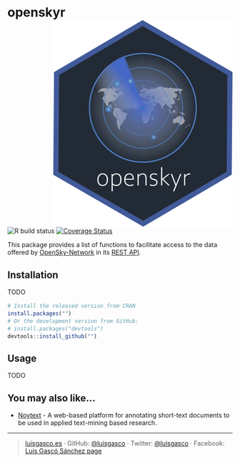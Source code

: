 
<!-- README.md is generated from README.Rmd. Please edit that file -->

# openskyr <img src="man/figures/logo.png" align="right" />

<!-- badges: start -->

![R build
status](https://github.com/luisgasco/openskyr/workflows/R-CMD-check/badge.svg)
[![Coverage
Status](https://codecov.io/gh/luisgasco/openskyr/branch/master/graph/badge.svg)](https://codecov.io/gh/luisgasco/openskyr)
<!-- badges: end -->

This package provides a list of functions to facilitate access to the
data offered by [OpenSky-Network](https://opensky-network.org/) in its
[REST API](https://opensky-network.org/apidoc/rest.html).

## Installation

TODO

``` r
# Install the released version from CRAN
install.packages("")
# Or the development version from GitHub:
# install.packages("devtools")
devtools::install_github("")
```

## Usage

TODO

## You may also like…

  - [Noytext](https://github.com/luisgasco/Ropensky) - A web-based
    platform for annotating short-text documents to be used in applied
    text-mining based research.

-----

> [luisgasco.es](http://luisgasco.es/) · GitHub:
> [@luisgasco](https://github.com/luisgasco) · Twitter:
> [@luisgasco](https://twitter.com/luisgasco) · Facebook: [Luis Gascó
> Sánchez
> page](https://www.facebook.com/Luis-Gasco-Sanchez-165003227504667)
